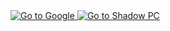 <!-- Google Button -->
<a href="https://www.google.com" target="_blank">
  <img 
    src="https://img.shields.io/badge/GOOGLE-Click%20Here-ff0000?style=for-the-badge&logo=google&logoColor=white" 
    alt="Go to Google"
  >
</a>

<!-- Shadow PC Button -->
<a href="https://pc.shadow.tech" target="_blank">
  <img 
    src="https://img.shields.io/badge/SHADOW%20PC-Visit%20Site-6f42c1?style=for-the-badge&logo=icloud&logoColor=white" 
    alt="Go to Shadow PC"
  >
</a>
